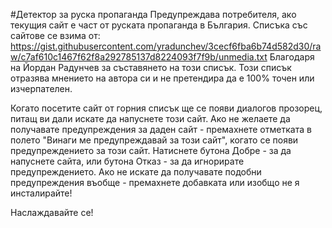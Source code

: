 #Детектор за руска пропаганда
Предупреждава потребителя, ако текущия сайт е част от руската пропаганда в България.
Списъка със сайтове се взима от: https://gist.githubusercontent.com/yradunchev/3cecf6fba6b74d582d30/raw/c7af610c1467f62f8a292785137d8224093f7f9b/unmedia.txt
Благодаря на Йордан Радунчев за съставянето на този списък.
Този списък отразява мнението на автора си и не претендира да е 100% точен или изчерпателен.

Когато посетите сайт от горния списък ще се появи диалогов прозорец, питащ ви дали искате да напуснете този сайт.
Ако не желаете да получавате предупреждения за даден сайт - премахнете отметката в полето "Винаги ме предупреждавай за този сайт", когато се появи предупреждението за този сайт.
Натиснете бутона Добре - за да напуснете сайта, или бутона Отказ - за да игнорирате предупреждението.
Ако не искате да получавате подобни предупреждения въобще - премахнете добавката или изобщо не я инсталирайте!

Наслаждавайте се!

